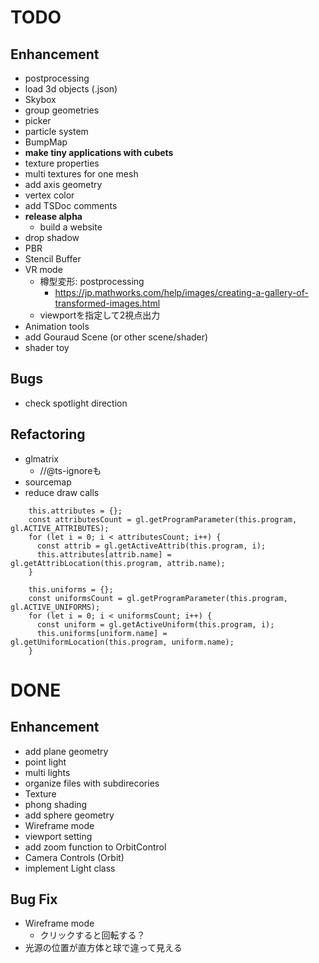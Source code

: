# TODO

## Enhancement

- postprocessing
- load 3d objects (.json)
- Skybox
- group geometries
- picker
- particle system
- BumpMap
- **make tiny applications with cubets**
- texture properties
- multi textures for one mesh
- add axis geometry
- vertex color 
- add TSDoc comments
- **release alpha**
  - build a website
- drop shadow
- PBR
- Stencil Buffer
- VR mode
  - 樽型変形: postprocessing
    - https://jp.mathworks.com/help/images/creating-a-gallery-of-transformed-images.html
  - viewportを指定して2視点出力
- Animation tools
- add Gouraud Scene (or other scene/shader)
- shader toy

## Bugs

- check spotlight direction

## Refactoring

- glmatrix
  - //@ts-ignoreも
- sourcemap
- reduce draw calls

```
    this.attributes = {};
    const attributesCount = gl.getProgramParameter(this.program, gl.ACTIVE_ATTRIBUTES);
    for (let i = 0; i < attributesCount; i++) {
      const attrib = gl.getActiveAttrib(this.program, i);
      this.attributes[attrib.name] = gl.getAttribLocation(this.program, attrib.name);
    }

    this.uniforms = {};
    const uniformsCount = gl.getProgramParameter(this.program, gl.ACTIVE_UNIFORMS);
    for (let i = 0; i < uniformsCount; i++) {
      const uniform = gl.getActiveUniform(this.program, i);
      this.uniforms[uniform.name] = gl.getUniformLocation(this.program, uniform.name);
    }
```

# DONE

## Enhancement

- add plane geometry
- point light
- multi lights
- organize files with subdirecories
- Texture
- phong shading
- add sphere geometry
- Wireframe mode
- viewport setting
- add zoom function to OrbitControl
- Camera Controls (Orbit)
- implement Light class

## Bug Fix

- Wireframe mode
  - クリックすると回転する？
- 光源の位置が直方体と球で違って見える